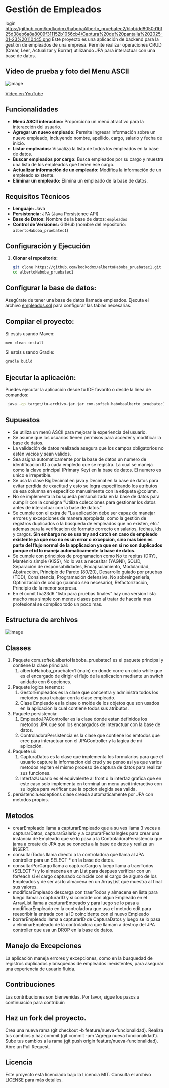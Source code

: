 # Gestión de Empleados
login https://github.com/kodkodmx/habobaAlberto_pruebatec2/blob/dd8050d1b125d38eb6a8a8009f311152b1056cb4/Captura%20de%20pantalla%202025-01-23%20110445.png
Este proyecto es una aplicación de backend para la gestión de empleados de una empresa. Permite realizar operaciones CRUD (Crear, Leer, Actualizar y Borrar) utilizando JPA para interactuar con una base de datos.

## Video de prueba y foto del Menu ASCII
![image](https://github.com/user-attachments/assets/59b1e1ca-32c5-4635-9495-90ace46e3663)

[Video en YouTube](https://youtu.be/PcpvcGs00jw)

## Funcionalidades

- **Menú ASCII interactivo:** Proporciona un menú atractivo para la interacción del usuario.
- **Agregar un nuevo empleado:** Permite ingresar información sobre un nuevo empleado, incluyendo nombre, apellido, cargo, salario y fecha de inicio.
- **Listar empleados:** Visualiza la lista de todos los empleados en la base de datos.
- **Buscar empleados por cargo:** Busca empleados por su cargo y muestra una lista de los empleados que tienen ese cargo.
- **Actualizar información de un empleado:** Modifica la información de un empleado existente.
- **Eliminar un empleado:** Elimina un empleado de la base de datos.

## Requisitos Técnicos

- **Lenguaje:** Java
- **Persistencia:** JPA (Java Persistence API)
- **Base de Datos:** Nombre de la base de datos: `empleados`
- **Control de Versiones:** GitHub (nombre del repositorio: `albertoHaboba_pruebatec1`)

## Configuración y Ejecución

1. **Clonar el repositorio:**

   ```bash
   git clone https://github.com/kodkodmx/albertoHaboba_pruebatec1.git
   cd albertoHaboba_pruebatec1
   ```
## Configurar la base de datos:

Asegúrate de tener una base de datos llamada empleados.
Ejecuta el archivo [empleados.sql](https://github.com/kodkodmx/habobaAlberto_pruebatec1/blob/46ae5780609ee553a57a638aeabcbb6e5dc6c387/empleado.sql) para configurar las tablas necesarias.

## Compilar el proyecto:

Si estás usando Maven:
  ```bash
  mvn clean install
  ```
Si estás usando Gradle:
  ```bash
  gradle build
  ```          
## Ejecutar la aplicación:
Puedes ejecutar la aplicación desde tu IDE favorito o desde la línea de comandos:
 ```bash
  java -cp target/tu-archivo-jar.jar com.softek.habobaalberto_pruebatec1.HabobaAlberto_pruebatec1
  ```
## Supuestos
- Se utiliza un menú ASCII para mejorar la experiencia del usuario.
- Se asume que los usuarios tienen permisos para acceder y modificar la base de datos.
- La validación de datos realizada asegura que los campos obligatorios no estén vacíos y sean validos.
- Sea asigna automaticamente por la base de datos un numero de identificacion ID a cada empledo que se registra. La cual se maneja como la clave principal (Primary Key) en la base de datos. El numero es unico e irrepetible.
- Se usa la clase BigDecimal en java y Decimal en la base de datos para evitar perdida de exactitud y esto se logra especificando los atributos de esa columna en especifico manualmente con la etiqueta @column.
- No se implementa la busqueda personalizada en la base de datos para cumplir con la consigna "Utiliza colecciones para gestionar los datos antes de interactuar con la base de datos."
- Se cumple con el extra de "La aplicación debe ser capaz de manejar errores y excepciones de manera apropiada, como la gestión de registros duplicados o la búsqueda de empleados que no existen, etc." ademas para la verificacion de formato correcto en salarios, fechas, ids y cargos. **Sin embargo no se usa try and catch en caso de empleado existente ya que eso no es un error o excepcion, sino mas bien es parte del flujo normal de la applicacion ya que en si no son duplicados porque el id lo maneja automaticamente la base de datos.**
- Se cumple con principios de programacion como No te repitas (DRY), Manténlo simple (KISS), No lo vas a necesitar (YAGNI), SOLID, Separación de responsabilidades, Encapsulamiento, Modularidad, Abstracción, Principio de Pareto (80/20), Desarrollo guiado por pruebas (TDD), Consistencia, Programación defensiva, No sobreingeniería, Optimización de código (cuando sea necesario), Refactorización, Principio de la menor sorpresa.
- En el comit fba23d6 "listo para pruebas finales" hay una version lista mucho mas simple con menos clases pero al tratar de hacerla mas profesional se complico todo un poco mas.

## Estructura de archivos

![image](https://github.com/user-attachments/assets/6a41a2e4-9261-4b0a-ad99-dcd2493d480c)

## Classes
1. Paquete com.softek.albertoHaboba_pruebatec1 es el paquete principal y contiene la clase principal:
   1. albertoHaboba_pruebatec1 (main) en donde corre un ciclo while que es el encargado de dirigir el flujo de la aplicacion mediante un switch anidado con 6 opciones.
2. Paquete logica tenemos:
   1. GestorEmpleados es la clase que concentra y administra todos los metodos para trabajar con la clase empleado.
   2. Clase Empleado es la clase o molde de los objetos que son usados en la aplicación la cual contiene todos sus atributos.
3. Paquete persistencia:
   1. EmpleadoJPAController es la clase donde estan definidos los metodos JPA que son los encargados de interactuar con la base de datos.
   2. ControladoraPersistencia es la clase que contiene los emtodos que cree para interactuar con el JPAController y la lagica de mi aplicación.
4. Paquete ui:
   1. CapturaDatos es la clase que implementa los formularios para que el usuario capture la informacion del crud y se penso asi ya que varios metodos repiten el mismo proceso de captura de datos para        realizar sus funciones.
   1. InterfazUsuario es el equivalente al front o la interfaz grafica que en este caso solo implementa en terminal un menu ascii interactivo con su logica para verificar que la opcion elegida sea valida.
5. persistencia.exceptions clase creada automaticamente por JPA con metodos propios.

## Metodos
- crearEmpleado llama a capturarEmpleado que a su ves llama 3 veces a capturarDatos, capturarSalario y a capturarFechaIngles para crear una instancia de Empleado que se lo pasa a la ControladoraPersistencia que jama a create de JPA que se conecta a la base de datos y realiza un INSERT.
- consultarTodos llama directo a la controladora que llama al JPA controller para un SELECT * en la base de datos.
- consultarPorCargo llama a capturaCargo y luego llama a traerTodos (SELECT *) y lo almacena en un List<Empleados> para despues verificar con un for/each si el cargo capturado coincide con el cargo de alguno de los Empleados y de ser asi lo almacena en un ArrayList que muestra al final sus valores.
- modificarEmpleado descarga con traerTodos y almacena en lista para luego llamar a capturarID y si coincide con algun Empleado en el ArrayList llama a capturarEmpeado y para luego se lo pasa a modificarEmpleado en la controladora que usa el metodo edit para reescribir la entrada con la ID coincidente con el nuevo Empleado
- borrarEmpleado llama a capturarID de CapturaDatos y luego se lo pasa a eliminarEmpleado de la controladora que llamam a destroy del JPA controller que usa un DROP en la base de datos.

## Manejo de Excepciones
La aplicación maneja errores y excepciones, como en la busquedad de registros duplicados y búsquedas de empleados inexistentes, para asegurar una experiencia de usuario fluida.
   
## Contribuciones
Las contribuciones son bienvenidas. Por favor, sigue los pasos a continuación para contribuir:

## Haz un fork del proyecto.
Crea una nueva rama (git checkout -b feature/nueva-funcionalidad).
Realiza tus cambios y haz commit (git commit -am 'Agrega nueva funcionalidad').
Sube tus cambios a la rama (git push origin feature/nueva-funcionalidad).
Abre un Pull Request.

## Licencia
Este proyecto está licenciado bajo la Licencia MIT. Consulta el archivo [LICENSE](https://github.com/kodkodmx/habobaAlberto_pruebatec1/blob/b7ca3724449356290610ba57fa8e9305bd59bf29/LICENSE) para más detalles.
